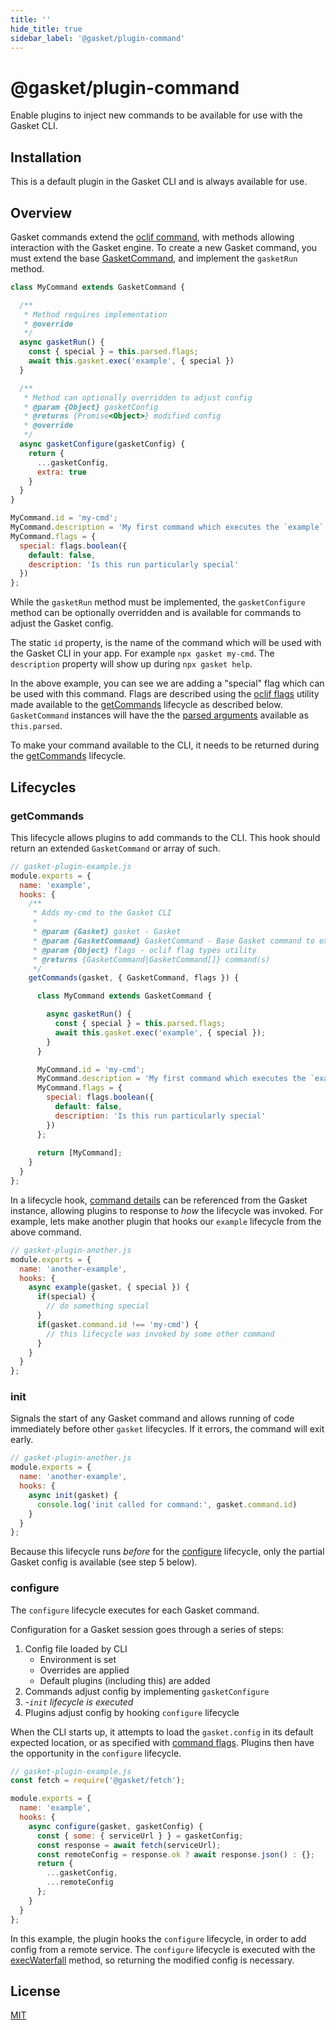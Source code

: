 ```yaml
---
title: ''
hide_title: true
sidebar_label: '@gasket/plugin-command'
---
```


# @gasket/plugin-command

Enable plugins to inject new commands to be available for use with the Gasket
CLI.

## Installation

This is a default plugin in the Gasket CLI and is always available for use.

## Overview

Gasket commands extend the [oclif command], with methods allowing interaction
with the Gasket engine. To create a new Gasket command, you must extend the base
[GasketCommand], and implement the `gasketRun` method.

```js
class MyCommand extends GasketCommand {

  /**
   * Method requires implementation
   * @override
   */
  async gasketRun() {
    const { special } = this.parsed.flags;
    await this.gasket.exec('example', { special })
  }

  /**
   * Method can optionally overridden to adjust config
   * @param {Object} gasketConfig
   * @returns {Promise<Object>} modified config
   * @override
   */
  async gasketConfigure(gasketConfig) {
    return {
      ...gasketConfig,
      extra: true 
    }
  }
}

MyCommand.id = 'my-cmd';
MyCommand.description = 'My first command which executes the `example` lifecycle';
MyCommand.flags = {
  special: flags.boolean({
    default: false,
    description: 'Is this run particularly special'
  })
};
```

While the `gasketRun` method must be implemented, the `gasketConfigure` method
can be optionally overridden and is available for commands to adjust the Gasket
config.

The static `id` property, is the name of the command which will be used with the
Gasket CLI in your app. For example `npx gasket my-cmd`. The `description`
property will show up during `npx gasket help`.

In the above example, you can see we are adding a "special" flag which can be
used with this command. Flags are described using the [oclif flags] utility made
available to the [getCommands] lifecycle as described below. `GasketCommand`
instances will have the the [parsed arguments] available as `this.parsed`.

To make your command available to the CLI, it needs to be returned during the
[getCommands] lifecycle.

## Lifecycles

### getCommands

This lifecycle allows plugins to add commands to the CLI. This hook should
return an extended `GasketCommand` or array of such.

```js
// gasket-plugin-example.js
module.exports = {
  name: 'example',
  hooks: {
    /**
     * Adds my-cmd to the Gasket CLI
     * 
     * @param {Gasket} gasket - Gasket
     * @param {GasketCommand} GasketCommand - Base Gasket command to extend
     * @param {Object} flags - oclif flag types utility
     * @returns {GasketCommand|GasketCommand[]} command(s)
     */
    getCommands(gasket, { GasketCommand, flags }) {

      class MyCommand extends GasketCommand {

        async gasketRun() {
          const { special } = this.parsed.flags;
          await this.gasket.exec('example', { special });
        }
      }

      MyCommand.id = 'my-cmd';
      MyCommand.description = 'My first command which executes the `example` lifecycle';
      MyCommand.flags = {
        special: flags.boolean({
          default: false,
          description: 'Is this run particularly special'
        })
      };
      
      return [MyCommand];
    }
  }
};
```

In a lifecycle hook, [command details] can be referenced from the Gasket
instance, allowing plugins to response to _how_ the lifecycle was invoked. For
example, lets make another plugin that hooks our `example` lifecycle from the
above command.

```js
// gasket-plugin-another.js
module.exports = {
  name: 'another-example',
  hooks: {
    async example(gasket, { special }) {
      if(special) {
        // do something special
      }
      if(gasket.command.id !== 'my-cmd') {
        // this lifecycle was invoked by some other command
      }
    }
  }
};
```

### init

Signals the start of any Gasket command and allows running of code immediately
before other `gasket` lifecycles. If it errors, the command will exit early.

```js
// gasket-plugin-another.js
module.exports = {
  name: 'another-example',
  hooks: {
    async init(gasket) {
      console.log('init called for command:', gasket.command.id)
    }
  }
};
```

Because this lifecycle runs _before_ for the [configure] lifecycle, only the
partial Gasket config is available (see step 5 below).

### configure

The `configure` lifecycle executes for each Gasket command.

Configuration for a Gasket session goes through a series of steps:

1. Config file loaded by CLI
   - Environment is set
   - Overrides are applied
   - Default plugins (including this) are added
2. Commands adjust config by implementing `gasketConfigure`
3. -_`init` lifecycle is executed_
4. Plugins adjust config by hooking `configure` lifecycle

When the CLI starts up, it attempts to load the `gasket.config` in its default
expected location, or as specified with [command flags]. Plugins then have the
opportunity in the `configure` lifecycle.

```js
// gasket-plugin-example.js
const fetch = require('@gasket/fetch');

module.exports = {
  name: 'example',
  hooks: {
    async configure(gasket, gasketConfig) {
      const { some: { serviceUrl } } = gasketConfig;
      const response = await fetch(serviceUrl);
      const remoteConfig = response.ok ? await response.json() : {};
      return {
        ...gasketConfig,
        ...remoteConfig
      };
    }
  }
};
```

In this example, the plugin hooks the `configure` lifecycle, in order to add
config from a remote service. The `configure` lifecycle is executed with the
[execWaterfall] method, so returning the modified config is necessary.

## License

[MIT](../../LICENSE.md)

<!-- LINKS -->

[getCommands]: #getcommands
[configure]: #configure
[GasketCommand]: docs/api.md#gasketcommand
[parsed arguments]: docs/api.md#GasketCommand+parsed
[command details]: docs/api.md#GasketCommand+gasket
[command flags]: docs/api.md#GasketCommand.flags
[environment overrides]: /docs/modules/cli/docs/configuration.md
[execWaterfall]: /docs/modules/engine/README.md#execwaterfallevent-value-args

[oclif command]: https://oclif.io/docs/commands.html
[oclif flags]: https://oclif.io/docs/flags
